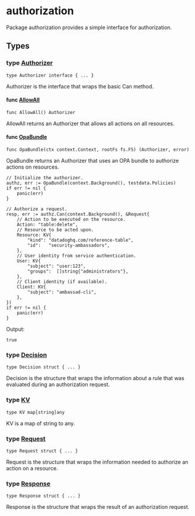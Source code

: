 # authorization

Package authorization provides a simple interface for authorization.

## Types

### type [Authorizer](api.go#L8)

`type Authorizer interface { ... }`

Authorizer is the interface that wraps the basic Can method.

#### func [AllowAll](allow_all.go#L6)

`func AllowAll() Authorizer`

AllowAll returns an Authorizer that allows all actions on all resources.

#### func [OpaBundle](opa_bundle.go#L16)

`func OpaBundle(ctx context.Context, rootFs fs.FS) (Authorizer, error)`

OpaBundle returns an Authorizer that uses an OPA bundle to authorize actions on resources.

```golang
// Initialize the authorizer.
authz, err := OpaBundle(context.Background(), testdata.Policies)
if err != nil {
    panic(err)
}

// Authorize a request.
resp, err := authz.Can(context.Background(), &Request{
    // Action to be executed on the resource.
    Action: "table:delete",
    // Resource to be acted upon.
    Resource: KV{
        "kind": "datadoghq.com/reference-table",
        "id":   "security-ambassadors",
    },
    // User identity from service authentication.
    User: KV{
        "subject": "user:123",
        "groups":  []string{"administrators"},
    },
    // Client identity (if available).
    Client: KV{
        "subject": "ambassad-cli",
    },
})
if err != nil {
    panic(err)
}
```

 Output:

```
true
```

### type [Decision](api.go#L66)

`type Decision struct { ... }`

Decision is the structure that wraps the information about a rule that was
evaluated during an authorization request.

### type [KV](api.go#L13)

`type KV map[string]any`

KV is a map of string to any.

### type [Request](api.go#L17)

`type Request struct { ... }`

Request is the structure that wraps the information needed to authorize an
action on a resource.

### type [Response](api.go#L53)

`type Response struct { ... }`

Response is the structure that wraps the result of an authorization request.

